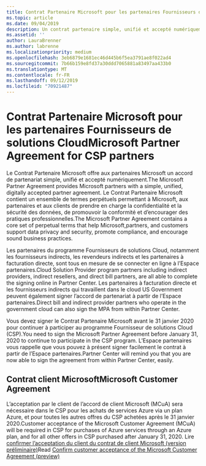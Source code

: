 ```yaml
---
title: Contrat Partenaire Microsoft pour les partenaires Fournisseurs de solutions Cloud | Espace partenaires
ms.topic: article
ms.date: 09/04/2019
description: Un contrat partenaire simple, unifié et accepté numériquement.
ms.assetid: ''
author: LauraBrenner
ms.author: labrenne
ms.localizationpriority: medium
ms.openlocfilehash: 3eb6879e1681ec46d445b6f5ea3791ae8f022ad4
ms.sourcegitcommit: 7b66b159e8fd37a30ddd7065881a83497aa433b0
ms.translationtype: MT
ms.contentlocale: fr-FR
ms.lasthandoff: 09/12/2019
ms.locfileid: "70921487"
---
```

# <a name="microsoft-partner-agreement-for-csp-partners"></a><span data-ttu-id="54420-103">Contrat Partenaire Microsoft pour les partenaires Fournisseurs de solutions Cloud</span><span class="sxs-lookup"><span data-stu-id="54420-103">Microsoft Partner Agreement for CSP partners</span></span> 

<span data-ttu-id="54420-104">Le Contrat Partenaire Microsoft offre aux partenaires Microsoft un accord de partenariat simple, unifié et accepté numériquement.</span><span class="sxs-lookup"><span data-stu-id="54420-104">The Microsoft Partner Agreement provides Microsoft partners with a simple, unified, digitally accepted partner agreement.</span></span> <span data-ttu-id="54420-105">Le Contrat Partenaire Microsoft contient un ensemble de termes perpétuels permettant à Microsoft, aux partenaires et aux clients de prendre en charge la confidentialité et la sécurité des données, de promouvoir la conformité et d’encourager des pratiques professionnelles.</span><span class="sxs-lookup"><span data-stu-id="54420-105">The Microsoft Partner Agreement contains a core set of perpetual terms that help Microsoft,partners, and customers support data privacy and security, promote compliance, and encourage sound business practices.</span></span>   

<span data-ttu-id="54420-106">Les partenaires du programme Fournisseurs de solutions Cloud, notamment les fournisseurs indirects, les revendeurs indirects et les partenaires à facturation directe, sont tous en mesure de se connecter en ligne à l’Espace partenaires.</span><span class="sxs-lookup"><span data-stu-id="54420-106">Cloud Solution Provider program partners including indirect providers, indirect resellers, and direct bill partners, are all able to complete the signing online in Partner Center.</span></span> <span data-ttu-id="54420-107">Les partenaires à facturation directe et les fournisseurs indirects qui travaillent dans le cloud US Government peuvent également signer l’accord de partenariat à partir de l’Espace partenaires.</span><span class="sxs-lookup"><span data-stu-id="54420-107">Direct bill and indirect provider partners who operate in the government cloud can also sign the MPA from within Partner Center.</span></span>

<span data-ttu-id="54420-108">Vous devez signer le Contrat Partenaire Microsoft avant le 31 janvier 2020 pour continuer à participer au programme Fournisseur de solutions Cloud (CSP).</span><span class="sxs-lookup"><span data-stu-id="54420-108">You need to sign the Microsoft Partner Agreement before January 31, 2020 to continue to participate in the CSP program.</span></span> <span data-ttu-id="54420-109">L’Espace partenaires vous rappelle que vous pouvez à présent signer facilement le contrat à partir de l’Espace partenaires.</span><span class="sxs-lookup"><span data-stu-id="54420-109">Partner Center will remind you that you are now able to sign the agreement from within Partner Center, easily.</span></span> 

## <a name="microsoft-customer-agreement"></a><span data-ttu-id="54420-110">Contrat client Microsoft</span><span class="sxs-lookup"><span data-stu-id="54420-110">Microsoft Customer Agreement</span></span>

<span data-ttu-id="54420-111">L’acceptation par le client de l’accord de client Microsoft (MCuA) sera nécessaire dans le CSP pour les achats de services Azure via un plan Azure, et pour toutes les autres offres du CSP achetées après le 31 janvier 2020.</span><span class="sxs-lookup"><span data-stu-id="54420-111">Customer acceptance of the Microsoft Customer Agreement (MCuA) will be required in CSP for purchases of Azure services through an Azure plan, and for all other offers in CSP purchased after January 31, 2020.</span></span> <span data-ttu-id="54420-112">Lire [confirmer l’acceptation du client du contrat de client Microsoft (version préliminaire)](confirm-customer-agreement.md)</span><span class="sxs-lookup"><span data-stu-id="54420-112">Read [Confirm customer acceptance of the Microsoft Customer Agreement (preview)](confirm-customer-agreement.md)</span></span>
 











